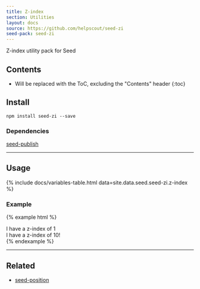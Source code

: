 ```yaml
---
title: Z-index
section: Utilities
layout: docs
source: https://github.com/helpscout/seed-zi
seed-pack: seed-zi
---
```


Z-index utility pack for Seed

## Contents

* Will be replaced with the ToC, excluding the "Contents" header
{:toc}

## Install

```
npm install seed-zi --save
```


### Dependencies

 [seed-publish](/packs/seed-publish)



---



## Usage

{% include docs/variables-table.html data=site.data.seed.seed-zi.z-index %}


### Example

{% example html %}
<div class="u-pos-relative u-zi-1">
  I have a z-index of 1
</div>
<div class="u-pos-relative u-zi-10">
  I have a z-index of 10!
</div>
{% endexample %}



---



## Related

* [seed-position](/packs/seed-position)
